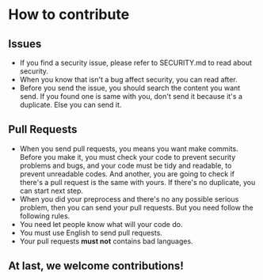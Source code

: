 # How to contribute
## Issues
+ If you find a security issue, please refer to SECURITY.md to read about security.
+ When you know that isn't a bug affect security, you can read after.
+ Before you send the issue, you should search the content you want send. If you found one is same with you, don't send it because it's a duplicate. Else you can send it.

## Pull Requests
+ When you send pull requests, you means you want make commits. Before you make it, you must check your code to prevent security problems and bugs, and your code must be tidy and readable, to prevent unreadable codes. And another, you are going to check if there's a pull request is the same with yours. If there's no duplicate, you can start next step. 
+ When you did your preprocess and there's no any possible serious problem, then you can send your pull requests. But you need follow the following 
rules.
+ You need let people know what will your code do.
+ You must use English to send pull requests.
+ Your pull requests **must not** contains bad languages.

## At last, we welcome contributions!
